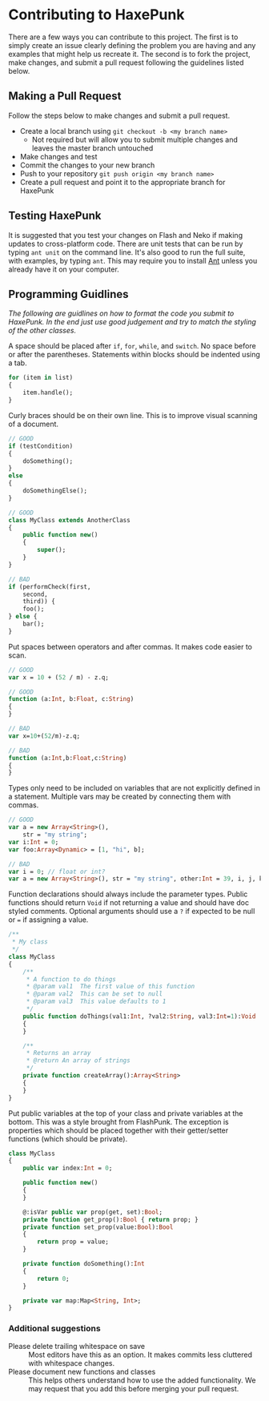 # Contributing to HaxePunk

There are a few ways you can contribute to this project. The first is to simply create an issue clearly defining the problem you are having and any examples that might help us recreate it. The second is to fork the project, make changes, and submit a pull request following the guidelines listed below.

## Making a Pull Request

Follow the steps below to make changes and submit a pull request.

* Create a local branch using `git checkout -b <my branch name>`
  * Not required but will allow you to submit multiple changes and leaves the master branch untouched
* Make changes and test
* Commit the changes to your new branch
* Push to your repository `git push origin <my branch name>`
* Create a pull request and point it to the appropriate branch for HaxePunk

## Testing HaxePunk

It is suggested that you test your changes on Flash and Neko if making updates to cross-platform code. There are unit tests that can be run by typing `ant unit` on the command line. It's also good to run the full suite, with examples, by typing `ant`. This may require you to install [Ant](http://ant.apache.org/) unless you already have it on your computer.

## Programming Guidlines

_The following are guidlines on how to format the code you submit to HaxePunk. In the end just use good judgement and try to match the styling of the other classes._

A space should be placed after `if`, `for`, `while`, and `switch`. No space before or after the parentheses. Statements within blocks should be indented using a tab.

```haxe
for (item in list)
{
	item.handle();
}
```

Curly braces should be on their own line. This is to improve visual scanning of a document.

```haxe
// GOOD
if (testCondition)
{
	doSomething();
}
else
{
	doSomethingElse();
}

// GOOD
class MyClass extends AnotherClass
{
	public function new()
	{
		super();
	}
}

// BAD
if (performCheck(first,
	second,
	third)) {
	foo();
} else {
	bar();
}
```

Put spaces between operators and after commas. It makes code easier to scan.

```haxe
// GOOD
var x = 10 + (52 / m) - z.q;

// GOOD
function (a:Int, b:Float, c:String)
{
}

// BAD
var x=10+(52/m)-z.q;

// BAD
function (a:Int,b:Float,c:String)
{
}
```

Types only need to be included on variables that are not explicitly defined in a statement. Multiple vars may be created by connecting them with commas.

```haxe
// GOOD
var a = new Array<String>(),
	str = "my string";
var i:Int = 0;
var foo:Array<Dynamic> = [1, "hi", b];

// BAD
var i = 0; // float or int?
var a = new Array<String>(), str = "my string", other:Int = 39, i, j, k; // split into multiple lines
```

Function declarations should always include the parameter types. Public functions should return `Void` if not returning a value and should have doc styled comments. Optional arguments should use a `?` if expected to be null or `=` if assigning a value.

```haxe
/**
 * My class
 */
class MyClass
{
	/**
	 * A function to do things
	 * @param val1  The first value of this function
	 * @param val2  This can be set to null
	 * @param val3  This value defaults to 1
	 */
	public function doThings(val1:Int, ?val2:String, val3:Int=1):Void
	{
	}

	/**
	 * Returns an array
	 * @return An array of strings
	 */
	private function createArray():Array<String>
	{
	}
}
```

Put public variables at the top of your class and private variables at the bottom. This was a style brought from FlashPunk. The exception is properties which should be placed together with their getter/setter functions (which should be private).

```haxe
class MyClass
{
	public var index:Int = 0;

	public function new()
	{
	}

	@:isVar public var prop(get, set):Bool;
	private function get_prop():Bool { return prop; }
	private function set_prop(value:Bool):Bool
	{
		return prop = value;
	}

	private function doSomething():Int
	{
		return 0;
	}

	private var map:Map<String, Int>;
}
```

### Additional suggestions

<dl>
<dt>Please delete trailing whitespace on save</dt>
<dd>Most editors have this as an option. It makes commits less cluttered with whitespace changes.</dd>

<dt>Please document new functions and classes</dt>
<dd>This helps others understand how to use the added functionality. We may request that you add this before merging your pull request.</dd>
</dl>
